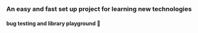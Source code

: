 ### An easy and fast set up project for learning new technologies
#### bug testing and library playground 🤖